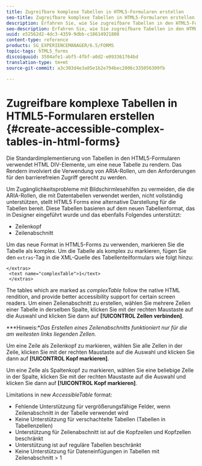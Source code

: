 ```yaml
---
title: Zugreifbare komplexe Tabellen in HTML5-Formularen erstellen
seo-title: Zugreifbare komplexe Tabellen in HTML5-Formularen erstellen
description: Erfahren Sie, wie Sie zugreifbare Tabellen in den HTML5-Formularen erstellen.
seo-description: Erfahren Sie, wie Sie zugreifbare Tabellen in den HTML5-Formularen erstellen.
uuid: e52562d2-4dc3-4359-9dbb-c18614921808
content-type: reference
products: SG_EXPERIENCEMANAGER/6.5/FORMS
topic-tags: hTML5_forms
discoiquuid: 3504afe1-abf5-4fbf-a0d2-e093361764bd
translation-type: tm+mt
source-git-commit: a3c303d4e3a85e1b2e794bec2006c335056309fb

---
```



# Zugreifbare komplexe Tabellen in HTML5-Formularen erstellen {#create-accessible-complex-tables-in-html-forms}

Die Standardimplementierung von Tabellen in den HTML5-Formularen verwendet HTML DIV-Elemente, um eine neue Tabelle zu rendern. Das Rendern involviert die Verwendung von ARIA-Rollen, um den Anforderungen für den barrierefreien Zugriff gerecht zu werden.

Um Zugänglichkeitsprobleme mit Bildschirmlesehilfen zu vermeiden, die die ARIA-Rollen, die mit Datentabellen verwendet werden, nicht vollständig unterstützen, stellt HTML5 Forms eine alternative Darstellung für die Tabellen bereit. Diese Tabellen basieren auf dem neuen Tabellenformat, das in Designer eingeführt wurde und das ebenfalls Folgendes unterstützt:

* Zeilenkopf
* Zeilenabschnitt

Um das neue Format in HTML5-Forms zu verwenden, markieren Sie die Tabelle als komplex. Um die Tabelle als komplex zu markieren, fügen Sie den `extras`-Tag in die XML-Quelle des Tabellenteilformulars wie folgt hinzu: 

```
</extras>
 <text name="complexTable">1</text>
 </extras>
```

The tables which are marked as *complexTable* follow the native HTML rendition, and provide better accessibility support for certain screen readers.  Um einen Zeilenabschnitt zu erstellen, wählen Sie mehrere Zellen einer Tabelle in derselben Spalte, klicken Sie mit der rechten Maustaste auf die Auswahl und klicken Sie dann auf **[!UICONTROL Zellen verbinden]**.

***Hinweis:**Das Erstellen eines Zeilenabschnitts funktioniert nur für die am weitesten links liegenden Zellen.*

Um eine Zeile als Zeilenkopf zu markieren, wählen Sie alle Zellen in der Zeile, klicken Sie mit der rechten Maustaste auf die Auswahl und klicken Sie dann auf **[!UICONTROL Kopf markieren]**.

Um eine Zelle als Spaltenkopf zu markieren, wählen Sie eine beliebige Zelle in der Spalte, klicken Sie mit der rechten Maustaste auf die Auswahl und klicken Sie dann auf **[!UICONTROL Kopf markieren]**.

Limitations in new *AccessibleTable* format:

* Fehlende Unterstützung für vergrößerungsfähige Felder, wenn Zeilenabschnitt in der Tabelle verwendet wird
* Keine Unterstützung für verschachtelte Tabellen (Tabellen in Tabellenzellen)
* Unterstützung für Zeilenabschnitt ist auf die Kopfzeilen und Kopfzellen beschränkt
* Unterstützung ist auf reguläre Tabellen beschränkt
* Keine Unterstützung für Dateneinfügungen in Tabellen mit Zeilenabschnitt > 1

